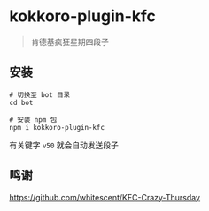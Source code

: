# kokkoro-plugin-kfc

> 肯德基疯狂星期四段子

## 安装

```shell
# 切换至 bot 目录
cd bot

# 安装 npm 包
npm i kokkoro-plugin-kfc
```

有关键字 `v50` 就会自动发送段子

## 鸣谢

https://github.com/whitescent/KFC-Crazy-Thursday
